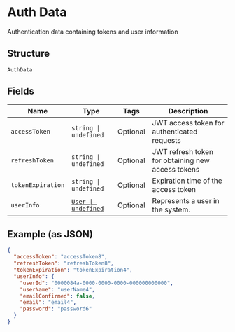 
# Auth Data

Authentication data containing tokens and user information

## Structure

`AuthData`

## Fields

| Name | Type | Tags | Description |
|  --- | --- | --- | --- |
| `accessToken` | `string \| undefined` | Optional | JWT access token for authenticated requests |
| `refreshToken` | `string \| undefined` | Optional | JWT refresh token for obtaining new access tokens |
| `tokenExpiration` | `string \| undefined` | Optional | Expiration time of the access token |
| `userInfo` | [`User \| undefined`](../../doc/models/user.md) | Optional | Represents a user in the system. |

## Example (as JSON)

```json
{
  "accessToken": "accessToken8",
  "refreshToken": "refreshToken8",
  "tokenExpiration": "tokenExpiration4",
  "userInfo": {
    "userId": "0000084a-0000-0000-0000-000000000000",
    "userName": "userName4",
    "emailConfirmed": false,
    "email": "email4",
    "password": "password6"
  }
}
```

